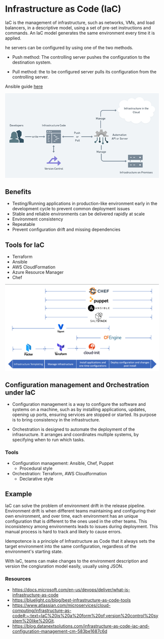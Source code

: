 # Infrastructure as Code (IaC)
IaC is the management of infrastructure, such as networks, VMs, and load balancers, in a descriptive model, using a set of pre-set instructions and commands. An IaC model generates the same environment every time it is applied. 

he servers can be configured by using one of the two methods.  
- Push method: The controlling server pushes the configuration to the destination system.

- Pull method: the to be configured server pulls its configuration from the controlling server.

Ansible guide [here](ansible-guide.md)  

![](/images/infrastructure-as-code.png)

## Benefits
- Testing/Running applications in production-like environment early in the development cycle to prevent common deployment issues
- Stable and reliable environments can be delivered rapidly at scale
- Environment consistency
- Repeatable
- Prevent configuration drift and missing dependencies

## Tools for IaC
- Terraform
- Ansible
- AWS CloudFormation
- Azure Resource Manager
- Chef

![](images/Screenshot%202022-05-17%20105906.png)

## Configuration management and Orchestration under IaC
- Configuration management is a way to configure the software and systems on a machine, such as by installing applications, updates, opening up ports, ensuring services are stopped or started. Its purpose is to bring consistency in the infrastructure.

- Orchestration is designed to automate the deployment of the infrasructure. It arranges and coordinates multiple systems, by specifying when to run which tasks.

### Tools
- Configuration management: Ansible, Chef, Puppet
    - Procedural style
- Orchestration: Terraform, AWS Cloudformation
    - Declarative style

## Example
IaC can solve the problem of environment drift in the release pipeline. Environment drift is when different teams maintaining and configuring their own environment, and over time, each environment has an unique configuration that is different to the ones used in the other teams. This inconsistency among environments leads to issues during deployment. This manual process is hard to track and likely to cause errors.

Idempotence is a principle of Infrastructure as Code that it always sets the target environment into the same configuration, regardless of the environment's starting state. 

With IaC, teams can make changes to the environment description and version the congiuration model easily, usually using JSON.

### Resources
- https://docs.microsoft.com/en-us/devops/deliver/what-is-infrastructure-as-code  
- https://bluelight.co/blog/best-infrastructure-as-code-tools  
- https://www.atlassian.com/microservices/cloud-computing/infrastructure-as-code#:~:text=IaC%20is%20a%20form%20of,version%20control%20system%20like%20Git.
- https://blog.datanextsolutions.com/infrastructure-as-code-iac-and-configuration-management-cm-583be1687c6d
